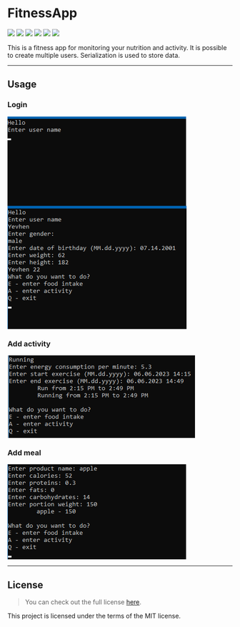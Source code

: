 # FitnessApp
![](https://img.shields.io/badge/.NET%20Framework-4.7.2-blue)
![](https://img.shields.io/badge/C%23-7.3-green)
![](https://img.shields.io/badge/UI-CMD-orange)
![](https://img.shields.io/badge/License-MIT-blue)
![](https://img.shields.io/badge/Visual%20Studio-2022-orange)
![](https://img.shields.io/badge/Architecture%20-MVC-blueviolet)


This is a fitness app for monitoring your nutrition and activity. It is possible to create multiple users. Serialization is used to store data.

----
## Usage


### Login
<img align="center" src="Screenshot\Login_FitnessApp.png"/>
<img align="center" src="Screenshot\Login_1_FitnessApp.png"/>

### Add activity

<img align="center" src="Screenshot\Add_activity_FitnessApp.png"/>

### Add meal

<img align="center" src="Screenshot\Add_meal_FitnessApp.png"/>

-----

## License

>You can check out the full license [here](https://github.com/ymatko/FitnessApp/blob/main/LICENSE.txt).

This project is licensed under the terms of the MIT license.
